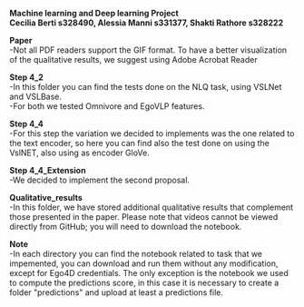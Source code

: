 **Machine learning and Deep learning Project**<br />
**Cecilia Berti s328490, Alessia Manni s331377, Shakti Rathore s328222**<br />

**Paper**<br />
-Not all PDF readers support the GIF format. To have a better visualization of the qualitative results, we suggest using Adobe Acrobat Reader<br />



**Step 4_2**<br />
-In this folder you can find the tests done on the NLQ task, using VSLNet and VSLBase. <br />
-For both we tested Omnivore and EgoVLP features. <br />


**Step 4_4**<br />
-For this step the variation we decided to implements was the one related to the text encoder, so here you can find also the test done on using the VslNET, also using as encoder GloVe.

**Step 4_4_Extension**<br />
-We decided to implement the second proposal.
<br />

**Qualitative_results**<br />
-In this folder, we have stored additional qualitative results that complement those presented in the paper. Please note that videos cannot be viewed directly from GitHub; you will need to download the notebook.
<br />

**Note**<br />
-In each directory you can find the notebook related to task that we impemented, you can download and run them without any modification, except for Ego4D credentials. The only exception is the notebook we used to compute the predictions score, in this case it is necessary to create a folder "predictions" and upload at least a predictions file.
